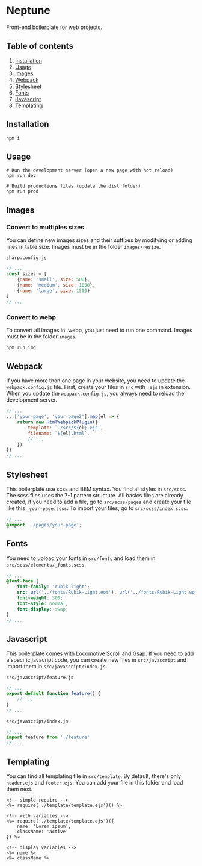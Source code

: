 # Neptune

Front-end boilerplate for web projects.

## Table of contents

1. [Installation](#installation)
2. [Usage](#usage)
3. [Images](#images)
4. [Webpack](#webpack)
5. [Stylesheet](#stylesheet)
6. [Fonts](#fonts)
7. [Javascript](#javascript)
8. [Templating](#templating)

## Installation

```shell script
npm i
```

## Usage

```shell script
# Run the development server (open a new page with hot reload)
npm run dev

# Build productions files (update the dist folder)
npm run prod 
```

## Images

### Convert to multiples sizes

You can define new images sizes and their suffixes by modifying or adding lines in table size. Images must be in the folder `images/resize`.

`sharp.config.js`

```javascript
// ...
const sizes = [
    {name: 'small', size: 500},
    {name: 'medium', size: 1000},
    {name: 'large', size: 1500}
]
// ...
```

### Convert to webp

To convert all images in .webp, you just need to run one command. Images must be in the folder `images`.

```shell script
npm run img
```

## Webpack

If you have more than one page in your website, you need to update the `webpack.config.js` file. First, create your files in `src` with `.ejs` in extension. When you update the `webpack.config.js`, you always need to reload the development server.

```javascript
// ...
...['your-page', 'your-page2'].map(el => {
    return new HtmlWebpackPlugin({
        template: `./src/${el}.ejs`,
        filename: `${el}.html`,
        // ...
    })
})
// ...
```

## Stylesheet

This boilerplate use scss and BEM syntax. You find all styles in `src/scss`. The scss files uses the 7-1 pattern structure. All basics files are already created, if you need to add a file, go to `src/scss/pages` and create your file like this `_your-page.scss`. To import your files, go to `src/scss/index.scss`.

```scss
// ...
@import './pages/your-page';
``` 

## Fonts

You need to upload your fonts in `src/fonts` and load them in `src/scss/elements/_fonts.scss`.

```scss
// ...
@font-face {
    font-family: 'rubik-light';
    src: url('../fonts/Rubik-Light.eot'), url('../fonts/Rubik-Light.woff') format('woff'), url('../fonts/Rubik-Light.woff2') format('woff2');
    font-weight: 300;
    font-style: normal;
    font-display: swap;
}
// ...
``` 

## Javascript

This boilerplate comes with [Locomotive Scroll](https://github.com/locomotivemtl/locomotive-scroll) and [Gsap](https://github.com/greensock/GSAP). If you need to add a specific javacript code, you can create new files in `src/javascript` and import them in `src/javascript/index.js`.

`src/javascript/feature.js`
```javascript
// ...
export default function feature() {
    // ...
}
// ...
```

`src/javascript/index.js`
```javascript
// ...
import feature from './feature'
// ...
```

## Templating

You can find all templating file in `src/template`. By default, there's only `header.ejs` and `footer.ejs`. You can add your file in this folder and load them next.

```ejs
<!-- simple require -->
<%= require('./template/template.ejs')() %>

<!-- with variables -->
<%= require('./template/template.ejs')({
    name: 'Lorem ipsum',
    className: 'active'
}) %>

<!-- display variables -->
<%= name %>
<%= className %>
```